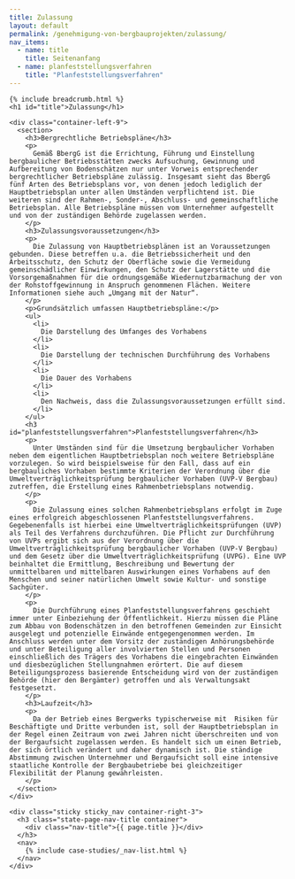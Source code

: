 ```yaml
---
title: Zulassung
layout: default
permalink: /genehmigung-von-bergbauprojekten/zulassung/
nav_items:
  - name: title
    title: Seitenanfang
  - name: planfeststellungsverfahren
    title: "Planfeststellungsverfahren"
---
```


<link rel="stylesheet" type="text/css" href="{{ site.baseurl_root }}/css/slick-theme.css"/>
<link rel="stylesheet" type="text/css" href="//cdn.jsdelivr.net/jquery.slick/1.6.0/slick.css"/>

<main class="container-page-wrapper layout-state-pages">
  <section class="container" style="position: relative;">

    {% include breadcrumb.html %}
    <h1 id="title">Zulassung</h1>

    <div class="container-left-9">
      <section>
        <h3>Bergrechtliche Betriebspläne</h3>
        <p>
          Gemäß BbergG ist die Errichtung, Führung und Einstellung bergbaulicher Betriebsstätten zwecks Aufsuchung, Gewinnung und Aufbereitung von Bodenschätzen nur unter Vorweis entsprechender bergrechtlicher Betriebspläne zulässig. Insgesamt sieht das BbergG fünf Arten des Betriebsplans vor, von denen jedoch lediglich der Hauptbetriebsplan unter allen Umständen verpflichtend ist. Die weiteren sind der Rahmen-, Sonder-, Abschluss- und gemeinschaftliche Betriebsplan. Alle Betriebspläne müssen vom Unternehmer aufgestellt und von der zuständigen Behörde zugelassen werden.
        </p>
        <h3>Zulassungsvoraussetzungen</h3>
        <p>
          Die Zulassung von Hauptbetriebsplänen ist an Voraussetzungen gebunden. Diese betreffen u.a. die Betriebssicherheit und den Arbeitsschutz, den Schutz der Oberfläche sowie die Vermeidung gemeinschädlicher Einwirkungen, den Schutz der Lagerstätte und die Vorsorgemaßnahmen für die ordnungsgemäße Wiedernutzbarmachung der von der Rohstoffgewinnung in Anspruch genommenen Flächen. Weitere Informationen siehe auch „Umgang mit der Natur“.
        </p>
        <p>Grundsätzlich umfassen Hauptbetriebspläne:</p>
        <ul>
          <li>
            Die Darstellung des Umfanges des Vorhabens
          </li>
          <li>
            Die Darstellung der technischen Durchführung des Vorhabens
          </li>
          <li>
            Die Dauer des Vorhabens
          </li>
          <li>
            Den Nachweis, dass die Zulassungsvoraussetzungen erfüllt sind.
          </li>
        </ul>
        <h3 id="planfeststellungsverfahren">Planfeststellungsverfahren</h3>
        <p>
          Unter Umständen sind für die Umsetzung bergbaulicher Vorhaben neben dem eigentlichen Hauptbetriebsplan noch weitere Betriebspläne vorzulegen. So wird beispielsweise für den Fall, dass auf ein bergbauliches Vorhaben bestimmte Kriterien der Verordnung über die Umweltverträglichkeitsprüfung bergbaulicher Vorhaben (UVP-V Bergbau) zutreffen, die Erstellung eines Rahmenbetriebsplans notwendig.
        </p>
        <p>
          Die Zulassung eines solchen Rahmenbetriebsplans erfolgt im Zuge eines erfolgreich abgeschlossenen Planfeststellungsverfahrens. Gegebenenfalls ist hierbei eine Umweltverträglichkeitsprüfungen (UVP) als Teil des Verfahrens durchzuführen. Die Pflicht zur Durchführung von UVPs ergibt sich aus der Verordnung über die Umweltverträglichkeitsprüfung bergbaulicher Vorhaben (UVP-V Bergbau) und dem Gesetz über die Umweltverträglichkeitsprüfung (UVPG). Eine UVP beinhaltet die Ermittlung, Beschreibung und Bewertung der unmittelbaren und mittelbaren Auswirkungen eines Vorhabens auf den Menschen und seiner natürlichen Umwelt sowie Kultur- und sonstige Sachgüter.
        </p>
        <p>
          Die Durchführung eines Planfeststellungsverfahrens geschieht immer unter Einbeziehung der Öffentlichkeit. Hierzu müssen die Pläne zum Abbau von Bodenschätzen in den betroffenen Gemeinden zur Einsicht ausgelegt und potenzielle Einwände entgegengenommen werden. Im Anschluss werden unter dem Vorsitz der zuständigen Anhörungsbehörde und unter Beteiligung aller involvierten Stellen und Personen einschließlich des Trägers des Vorhabens die eingebrachten Einwänden und diesbezüglichen Stellungnahmen erörtert. Die auf diesem Beteiligungsprozess basierende Entscheidung wird von der zuständigen Behörde (hier den Bergämter) getroffen und als Verwaltungsakt festgesetzt.
        </p>
        <h3>Laufzeit</h3>
        <p>
          Da der Betrieb eines Bergwerks typischerweise mit  Risiken für Beschäftigte und Dritte verbunden ist, soll der Hauptbetriebsplan in der Regel einen Zeitraum von zwei Jahren nicht überschreiten und von der Bergaufsicht zugelassen werden. Es handelt sich um einen Betrieb, der sich örtlich verändert und daher dynamisch ist. Die ständige Abstimmung zwischen Unternehmer und Bergaufsicht soll eine intensive staatliche Kontrolle der Bergbaubetriebe bei gleichzeitiger Flexibilität der Planung gewährleisten.
        </p>
      </section>
    </div>

    <div class="sticky sticky_nav container-right-3">
      <h3 class="state-page-nav-title container">
        <div class="nav-title">{{ page.title }}</div>
      </h3>
      <nav>
        {% include case-studies/_nav-list.html %}
      </nav>
    </div>
  </section>
</main>

<script src="https://ajax.googleapis.com/ajax/libs/jquery/1.12.4/jquery.min.js"></script>
<script type="text/javascript" src="//cdn.jsdelivr.net/jquery.slick/1.6.0/slick.min.js"></script>
<script type="text/javascript" src="{{ site.baseurl_root }}/js/lib/static.min.js" charset="utf-8"></script>

<script type="text/javascript">
    $(document).ready(function(){
      $('.fakten_salze').slick({
        dots: true,
        speed: 500
      });
    });
</script>
